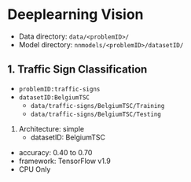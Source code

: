# Deeplearning Vision
* Data directory: `data/<problemID>/`
* Model directory: `nnmodels/<problemID>/datasetID/`


## 1. Traffic Sign Classification

* `problemID:traffic-signs`
* `datasetID:BelgiumTSC`
	- `data/traffic-signs/BelgiumTSC/Training`
	- `data/traffic-signs/BelgiumTSC/Testing`


1. Architecture: simple
	* datasetID: BelgiumTSC
  * accuracy: 0.40 to 0.70
  * framework: TensorFlow v1.9
  * CPU Only

